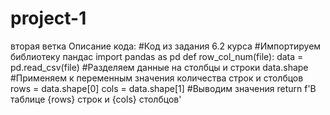 # project-1
вторая ветка
Описание кода:
#Код из задания 6.2 курса
#Импортируем библиотеку пандас
import pandas as pd
def row_col_num(file):
    data = pd.read_csv(file)
    #Разделяем данные на столбцы и строки
    data.shape
    #Применяем к переменным значения количества строк и столбцов
    rows = data.shape[0]
    cols = data.shape[1]
    #Выводим значения
    return f'В таблице {rows} строк и {cols} столбцов'
